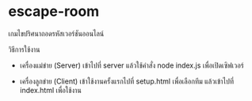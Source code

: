 # escape-room
เกมไขปริศนาถอดรหัสเวอร์ชันออนไลน์

วิธีการใช้งาน
- เครื่องแม่ข่าย (Server)
เข้าไปที่ server แล้วใช้คำสั่ง node index.js เพื่อเปิดเซิฟเวอร์

- เครื่องลูกข่าย (Client)
เข้าใช้งานครั้งแรกไปที่ setup.html เพื่อเลือกทีม
แล้วเข้าไปที่ index.html เพื่อใช้งาน